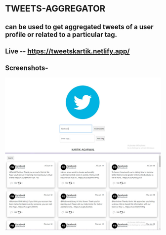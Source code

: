 # TWEETS-AGGREGATOR

## can be used to get aggregated tweets of a user profile or related to a particular tag.

## Live -- https://tweetskartik.netlify.app/

## Screenshots-
<img src="screenshots/1.JPG" />
<img src="screenshots/2.JPG" />
